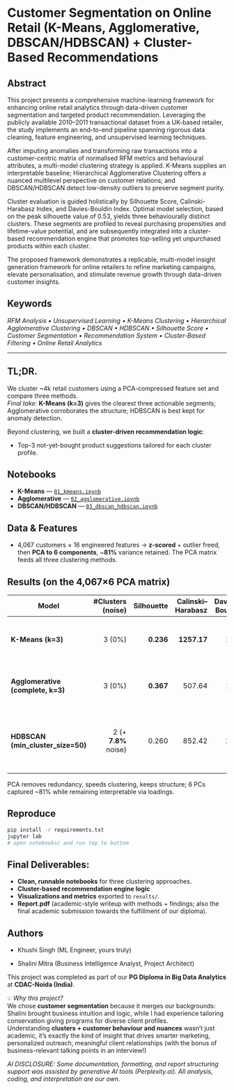 # Customer Segmentation on Online Retail (K-Means, Agglomerative, DBSCAN/HDBSCAN) + Cluster-Based Recommendations

## Abstract 
This project presents a comprehensive machine-learning framework for enhancing online retail analytics through data-driven customer segmentation and targeted product recommendation. Leveraging the publicly available 2010–2011 transactional dataset from a UK-based retailer, the study implements an end-to-end pipeline spanning rigorous data cleaning, feature engineering, and unsupervised learning techniques.

After imputing anomalies and transforming raw transactions into a customer-centric matrix of normalised RFM metrics and behavioural attributes, a multi-model clustering strategy is applied. K-Means supplies an interpretable baseline; Hierarchical Agglomerative Clustering offers a nuanced multilevel perspective on customer relations; and DBSCAN/HDBSCAN detect low-density outliers to preserve segment purity.

Cluster evaluation is guided holistically by Silhouette Score, Calinski-Harabasz Index, and Davies-Bouldin Index. Optimal model selection, based on the peak silhouette value of 0.53, yields three behaviourally distinct clusters. These segments are profiled to reveal purchasing propensities and lifetime-value potential, and are subsequently integrated into a cluster-based recommendation engine that promotes top-selling yet unpurchased products within each cluster. 

The proposed framework demonstrates a replicable, multi-model insight generation framework for online retailers to refine marketing campaigns, elevate personalisation, and stimulate revenue growth through data-driven customer insights.

## Keywords
*RFM Analysis • Unsupervised Learning • K-Means Clustering • Hierarchical Agglomerative Clustering • DBSCAN • HDBSCAN • Silhouette Score • Customer Segmentation • Recommendation System • Cluster-Based Filtering • Online Retail Analytics*

---

## **TL;DR.** 
We cluster ~4k retail customers using a PCA-compressed feature set and compare three methods.  
*Final take:* **K-Means (k=3)** gives the clearest three actionable segments; Agglomerative corroborates the structure; HDBSCAN is best kept for anomaly detection.

Beyond clustering, we built a **cluster-driven recommendation logic**:
  - Top-3 not-yet-bought product suggestions tailored for each cluster profile.


## Notebooks
- **K-Means** — [`01_kmeans.ipynb`](notebooks/01_kmeans.ipynb)
- **Agglomerative** — [`02_agglomerative.ipynb`](notebooks/02_agglomerative.ipynb)
- **DBSCAN/HDBSCAN** — [`03_dbscan_hdbscan.ipynb`](notebooks/03_dbscan_hdbscan.ipynb)

## Data & Features
- 4,067 customers × 16 engineered features -> **z-scored** + outlier freed, then **PCA to 6 components**, ~**81%** variance retained. The PCA matrix feeds all three clustering methods.

## Results (on the 4,067×6 PCA matrix)
| Model                                | #Clusters (noise) | Silhouette | Calinski–Harabasz | Davies–Bouldin | Take |
|-------------------------------------|-------------------:|-----------:|------------------:|---------------:|------|
| **K-Means (k=3)**                    | 3 (0%)            | **0.236**  | **1257.17**       | 1.37           | Tight, distinct three-segment split. |
| **Agglomerative (complete, k=3)**    | 3 (0%)            | **0.367**  | 507.64            | 1.27           | Highest cohesion; supports k=3 decision. |
| **HDBSCAN (min_cluster_size=50)**    | 2 (+ **7.8%** noise) | 0.260   | 852.42            | **1.15**       | Great for outlier flagging; under-segments for marketing. |

PCA removes redundancy, speeds clustering, keeps structure; 6 PCs captured ~81% while remaining interpretable via loadings. 

## Reproduce
```bash
pip install -r requirements.txt
jupyter lab
# open notebooks/ and run top to bottom
```

## Final Deliverables:
  - **Clean, runnable notebooks** for three clustering approaches.
  - **Cluster-based recommendation engine logic** 
  - **Visualizations and metrics** exported to `results/`.
  - **Report.pdf** (academic-style writeup with methods + findings; also the final academic submission towards the fulfillment of our diploma).


## Authors
* Khushi Singh (ML Engineer, yours truly)

* Shalini Mitra (Business Intelligence Analyst, Project Architect)

This project was completed as part of our **PG Diploma in Big Data Analytics** at **CDAC-Noida (India)**.  

💡 *Why this project?*  
We chose **customer segmentation** because it merges our backgrounds: Shalini brought business intuition and logic, while I had experience tailoring conservation giving programs for diverse client profiles.  
Understanding **clusters + customer behaviour and nuances** wasn’t just academic, it’s exactly the kind of insight that drives smarter marketing, personalized outreach, meaningful client relationships (with the bonus of business-relevant talking points in an interview!)

*AI DISCLOSURE: Some documentation, formatting, and report structuring support was assisted by generative AI tools (Perplexity.ai). All analysis, coding, and interpretation are our own.*
